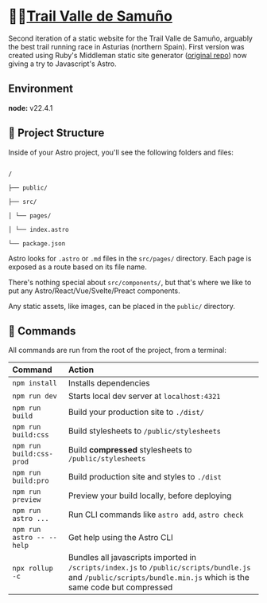 # 🌄🏃[Trail Valle de Samuño](http://www.trailvallesamu%C3%B1o.es)
Second iteration of a static website for the Trail Valle de Samuño, arguably the best trail running race in Asturias (northern Spain). First version was created using Ruby's Middleman static site generator ([original repo](https://github.com/guitarranalon/trailvallesamuno)) now giving a try to Javascript's Astro.
  
 ## Environment
 **node:** v22.4.1  
## 🚀 Project Structure

  

Inside of your Astro project, you'll see the following folders and files:

  

```text

/

├── public/

├── src/

│ └── pages/

│ └── index.astro

└── package.json

```

  

Astro looks for `.astro` or `.md` files in the `src/pages/` directory. Each page is exposed as a route based on its file name.

  

There's nothing special about `src/components/`, but that's where we like to put any Astro/React/Vue/Svelte/Preact components.

  

Any static assets, like images, can be placed in the `public/` directory.

  

## 🧞 Commands

  

All commands are run from the root of the project, from a terminal:

| Command                   | Action                                           |
| :------------------------ | :----------------------------------------------- |
| `npm install`             | Installs dependencies                            |
| `npm run dev`             | Starts local dev server at `localhost:4321`      |
| `npm run build`           | Build your production site to `./dist/`          |
| `npm run build:css`       | Build stylesheets to `/public/stylesheets`       |
| `npm run build:css-prod`  | Build **compressed** stylesheets to `/public/stylesheets` |
| `npm run build:pro`       | Build production site and styles to `./dist`     |
| `npm run preview`         | Preview your build locally, before deploying     |
| `npm run astro ...`       | Run CLI commands like `astro add`, `astro check` |
| `npm run astro -- --help` | Get help using the Astro CLI                     |
| `npx rollup -c`           | Bundles all javascripts imported in `/scripts/index.js` to `/public/scripts/bundle.js` and `/public/scripts/bundle.min.js` which is the same code but compressed |